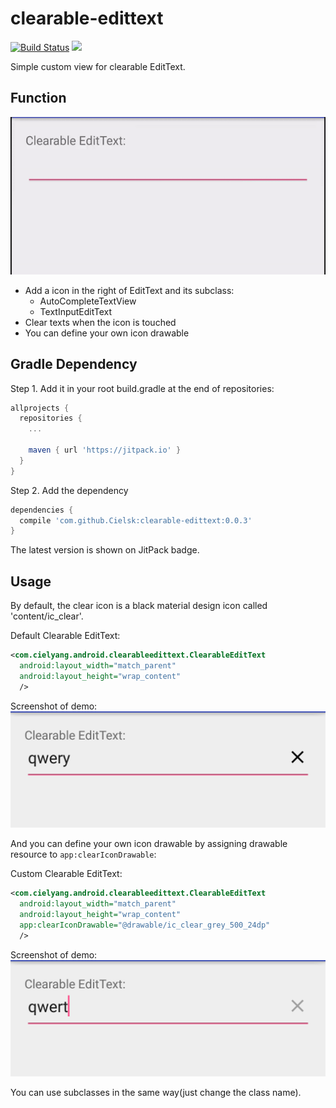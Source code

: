 # clearable-edittext

[![Build Status](https://travis-ci.org/Cielsk/clearable-edittext.svg?branch=master)](https://travis-ci.org/Cielsk/clearable-edittext) [![](https://jitpack.io/v/Cielsk/clearable-edittext.svg)](https://jitpack.io/#Cielsk/clearable-edittext)

Simple custom view for clearable EditText.

Function
---
![Usage](https://raw.githubusercontent.com/Cielsk/clearable-edittext/master/asset/usage.gif)

- Add a icon in the right of EditText and its subclass:
  - AutoCompleteTextView
  - TextInputEditText
- Clear texts when the icon is touched
- You can define your own icon drawable

Gradle Dependency
---

Step 1. Add it in your root build.gradle at the end of repositories:
```groovy
allprojects {
  repositories {
    ... 
    
    maven { url 'https://jitpack.io' }
  }
}
```

Step 2. Add the dependency
```groovy
dependencies {
  compile 'com.github.Cielsk:clearable-edittext:0.0.3'
}
```
The latest version is shown on JitPack badge.

Usage
---
By default, the clear icon is a black material design icon called 'content/ic_clear'.

Default Clearable EditText:
```xml
<com.cielyang.android.clearableedittext.ClearableEditText
  android:layout_width="match_parent"
  android:layout_height="wrap_content"
  />
```

Screenshot of demo:
![Default Icon](https://raw.githubusercontent.com/Cielsk/clearable-edittext/master/asset/default-icon.png)

And you can define your own icon drawable by assigning drawable resource to `app:clearIconDrawable`:

Custom Clearable EditText:
```xml
<com.cielyang.android.clearableedittext.ClearableEditText
  android:layout_width="match_parent"
  android:layout_height="wrap_content"
  app:clearIconDrawable="@drawable/ic_clear_grey_500_24dp"
  />
```

Screenshot of demo:
![Custom Icon](https://raw.githubusercontent.com/Cielsk/clearable-edittext/master/asset/custom-icon.png)

You can use subclasses in the same way(just change the class name).